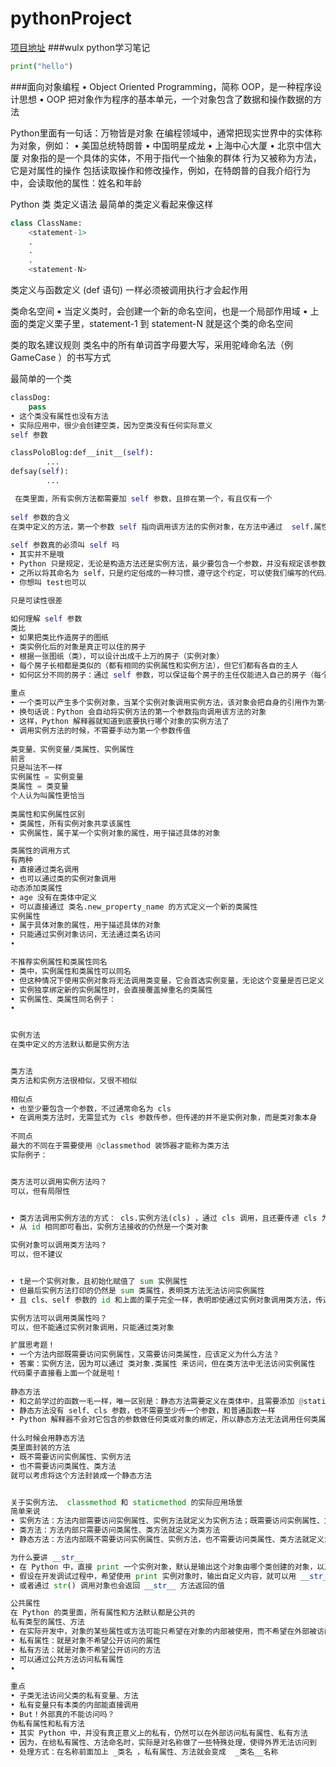 # pythonProject
[项目地址](https://github.com/wulx1/pythonProject)
###wulx python学习笔记

```python
print("hello")
```
###面向对象编程
• Object Oriented Programming，简称 OOP，是一种程序设计思想
• OOP 把对象作为程序的基本单元，一个对象包含了数据和操作数据的方法
 
Python里面有一句话：万物皆是对象
在编程领域中，通常把现实世界中的实体称为对象，例如：
• 美国总统特朗普
• 中国明星成龙
• 上海中心大厦
• 北京中信大厦
对象指的是一个具体的实体，不用于指代一个抽象的群体
行为又被称为方法，它是对属性的操作
包括读取操作和修改操作，例如，在特朗普的自我介绍行为中，会读取他的属性：姓名和年龄

Python 类
类定义语法
最简单的类定义看起来像这样
```python
class ClassName:
    <statement-1>
    .
    .
    .
    <statement-N>
```
类定义与函数定义 (def 语句) 一样必须被调用执行才会起作用
 
类命名空间
• 当定义类时，会创建一个新的命名空间，也是一个局部作用域
• 上面的类定义栗子里，statement-1 到 statement-N 就是这个类的命名空间
 
类的取名建议规则
类名中的所有单词首字母要大写，采用驼峰命名法（例 GameCase ）的书写方式
 
最简单的一个类
```python
classDog:
    pass
• 这个类没有属性也没有方法
• 实际应用中，很少会创建空类，因为空类没有任何实际意义
self 参数

classPoloBlog:def__init__(self):
        ...
defsay(self):
        ...

 在类里面，所有实例方法都需要加 self 参数，且排在第一个，有且仅有一个
 
self 参数的含义
在类中定义的方法，第一个参数 self 指向调用该方法的实例对象，在方法中通过  self.属性 这样的形式访问对象的实例属性
 
self 参数真的必须叫 self 吗
• 其实并不是哦
• Python 只是规定，无论是构造方法还是实例方法，最少要包含一个参数，并没有规定该参数的具体名称
• 之所以将其命名为 self，只是约定俗成的一种习惯，遵守这个约定，可以使我们编写的代码具有更好的可读性，大家一看到 self，就知道它的作用
• 你想叫 test也可以

只是可读性很差
 
如何理解 self 参数 
类比
• 如果把类比作造房子的图纸
• 类实例化后的对象是真正可以住的房子
• 根据一张图纸（类），可以设计出成千上万的房子（实例对象）
• 每个房子长相都是类似的（都有相同的实例属性和实例方法），但它们都有各自的主人
• 如何区分不同的房子：通过 self 参数，可以保证每个房子的主任仅能进入自己的房子（每个实例对象只能调用自己的实例属性和实例方法）
 
重点
• 一个类可以产生多个实例对象，当某个实例对象调用实例方法，该对象会把自身的引用作为第一个参数自动传递给该方法
• 换句话说：Python 会自动将实例方法的第一个参数指向调用该方法的对象
• 这样，Python 解释器就知道到底要执行哪个对象的实例方法了
• 调用实例方法的时候，不需要手动为第一个参数传值
 
类变量、实例变量/类属性、实例属性
前言
只是叫法不一样
实例属性 = 实例变量
类属性 = 类变量
个人认为叫属性更恰当
 
类属性和实例属性区别
• 类属性，所有实例对象共享该属性
• 实例属性，属于某一个实例对象的属性，用于描述具体的对象

类属性的调用方式
有两种
• 直接通过类名调用
• 也可以通过类的实例对象调用
动态添加类属性
• age 没有在类体中定义
• 可以直接通过 类名.new_property_name 的方式定义一个新的类属性
实例属性 
• 属于具体对象的属性，用于描述具体的对象
• 只能通过实例对象访问，无法通过类名访问
• 

不推荐实例属性和类属性同名
• 类中，实例属性和类属性可以同名
• 但这种情况下使用实例对象将无法调用类变量，它会首选实例变量，无论这个变量是否已定义
• 实例独享绑定新的实例属性时，会直接覆盖掉重名的类属性
• 实例属性、类属性同名例子：
• 


实例方法
在类中定义的方法默认都是实例方法


类方法
类方法和实例方法很相似，又很不相似
 
相似点
• 也至少要包含一个参数，不过通常命名为 cls
• 在调用类方法时，无需显式为 cls 参数传参，但传递的并不是实例对象，而是类对象本身
 
不同点
最大的不同在于需要使用 @classmethod 装饰器才能称为类方法
实际例子：


类方法可以调用实例方法吗？
可以，但有局限性


• 类方法调用实例方法的方式： cls.实例方法(cls) ，通过 cls 调用，且还要传递 cls 为参数
• 从 id 相同即可看出，实例方法接收的仍然是一个类对象

实例对象可以调用类方法吗？
可以，但不建议


• t是一个实例对象，且初始化赋值了 sum 实例属性
• 但最后实例方法打印的仍然是 sum 类属性，表明类方法无法访问实例属性
• 且 cls、self 参数的 id 和上面的栗子完全一样，表明即使通过实例对象调用类方法，传递的仍然是类对象的引用，所有类方法都被同一个类对象调用，一个类只有一个类对象

实例方法可以调用类属性吗？
可以，但不能通过实例对象调用，只能通过类对象

扩展思考题！
• 一个方法内部既需要访问实例属性，又需要访问类属性，应该定义为什么方法？
• 答案：实例方法，因为可以通过 类对象.类属性 来访问，但在类方法中无法访问实例属性
代码栗子直接看上面一个就是啦！
 
静态方法
• 和之前学过的函数一毛一样，唯一区别是：静态方法需要定义在类体中，且需要添加 @staticmethod 装饰器
• 静态方法没有 self、cls 参数，也不需要至少传一个参数，和普通函数一样
• Python 解释器不会对它包含的参数做任何类或对象的绑定，所以静态方法无法调用任何类属性、类方法、实例属性、实例方法，除非通过类名和实例对象
 
什么时候会用静态方法
类里面封装的方法
• 既不需要访问实例属性、实例方法
• 也不需要访问类属性、类方法
就可以考虑将这个方法封装成一个静态方法


关于实例方法、 classmethod 和 staticmethod 的实际应用场景
简单来说
• 实例方法：方法内部需要访问实例属性、实例方法就定义为实例方法；既需要访问实例属性、方法，也需要访问类属性、方法，那必须定义为实例方法
• 类方法：方法内部只需要访问类属性、类方法就定义为类方法
• 静态方法：方法内部既不需要访问实例属性、实例方法，也不需要访问类属性、类方法就定义为静态方法

为什么要讲 __str__
• 在 Python 中，直接 print 一个实例对象，默认是输出这个对象由哪个类创建的对象，以及在内存中的地址（十六进制表示）
• 假设在开发调试过程中，希望使用 print 实例对象时，输出自定义内容，就可以用 __str__ 方法了
• 或者通过 str() 调用对象也会返回 __str__ 方法返回的值

公共属性
在 Python 的类里面，所有属性和方法默认都是公共的
私有类型的属性、方法
• 在实际开发中，对象的某些属性或方法可能只希望在对象的内部被使用，而不希望在外部被访问到
• 私有属性：就是对象不希望公开访问的属性
• 私有方法：就是对象不希望公开访问的方法
• 可以通过公共方法访问私有属性
• 

重点
• 子类无法访问父类的私有变量、方法
• 私有变量只有本类的内部能直接调用
• But！外部真的不能访问吗？
伪私有属性和私有方法
• 其实 Python 中，并没有真正意义上的私有，仍然可以在外部访问私有属性、私有方法
• 因为，在给私有属性、方法命名时，实际是对名称做了一些特殊处理，使得外界无法访问到
• 处理方式：在名称前面加上 _类名 ，私有属性、方法就会变成  _类名__名称 

 



